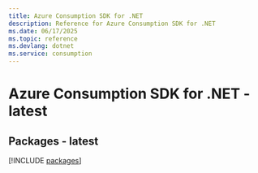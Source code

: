 ```yaml
---
title: Azure Consumption SDK for .NET
description: Reference for Azure Consumption SDK for .NET
ms.date: 06/17/2025
ms.topic: reference
ms.devlang: dotnet
ms.service: consumption
---
```

# Azure Consumption SDK for .NET - latest
## Packages - latest
[!INCLUDE [packages](consumption-index.md)]